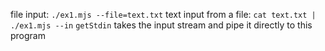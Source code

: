 file input: `./ex1.mjs --file=text.txt`
text input from a file: `cat text.txt | ./ex1.mjs --in`
`getStdin` takes the input stream and pipe it directly to this program
